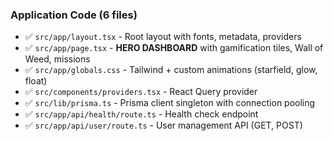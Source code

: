 ### Application Code (6 files)

- ✅ `src/app/layout.tsx` - Root layout with fonts, metadata, providers
- ✅ `src/app/page.tsx` - **HERO DASHBOARD** with gamification tiles, Wall of Weed, missions
- ✅ `src/app/globals.css` - Tailwind + custom animations (starfield, glow, float)
- ✅ `src/components/providers.tsx` - React Query provider
- ✅ `src/lib/prisma.ts` - Prisma client singleton with connection pooling
- ✅ `src/app/api/health/route.ts` - Health check endpoint
- ✅ `src/app/api/user/route.ts` - User management API (GET, POST)
